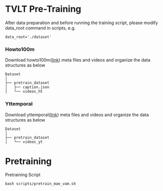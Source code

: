 # TVLT Pre-Training

After data preparation and before running the training script, please modify data_root command in scripts, e.g.
```
data_root='./dataset'
```

### Howto100m

Download howto100m([link](https://www.di.ens.fr/willow/research/howto100m/)) meta files and videos and organize the data structures as below

```
Dataset
│
├── pretrain_dataset                   
│   ├── caption.json
│   └── videos_ht
```

### Yttemporal


Download yttemporal([link](https://rowanzellers.com/merlot/#data)) meta files and videos and organize the data structures as below

```
Dataset
│
├── pretrain_dataset      
│   └── videos_yt

```


# Pretraining
Pretraining Script
```
bash scripts/pretrain_mae_vam.sh
```
